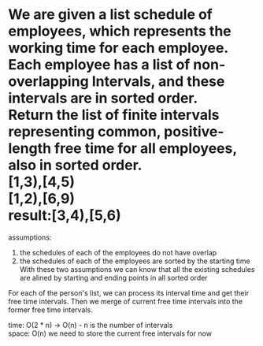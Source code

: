 # We are given a list schedule of employees, which represents the working time for each employee.<br>Each employee has a list of non-overlapping Intervals, and these intervals are in sorted order.<br>Return the list of finite intervals representing common, positive-length free time for all employees, also in sorted order.<br>[1,3),[4,5)<br>[1,2),[6,9)<br>result:[3,4),[5,6)
assumptions:
1. the schedules of each of the employees do not have overlap
2. the schedules of each of the employees are sorted by the starting time<br>
With these two assumptions we can know that all the existing schedules are alined by starting and ending points in all sorted order<br>

For each of the person's list, we can process its interval time and get their free time intervals. Then we merge of current free time intervals into the former free time intervals.

time: O(2 * n) -> O(n) - n is the number of intervals<br>
space: O(n) we need to store the current free intervals for now
